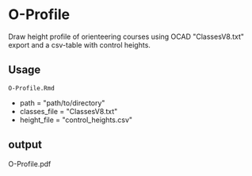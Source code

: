 # O-Profile

Draw height profile of orienteering courses using OCAD "ClassesV8.txt" export and a csv-table with control heights.

## Usage
`O-Profile.Rmd`

- path = "path/to/directory"
- classes_file = "ClassesV8.txt"
- height_file = "control_heights.csv"

## output
O-Profile.pdf
